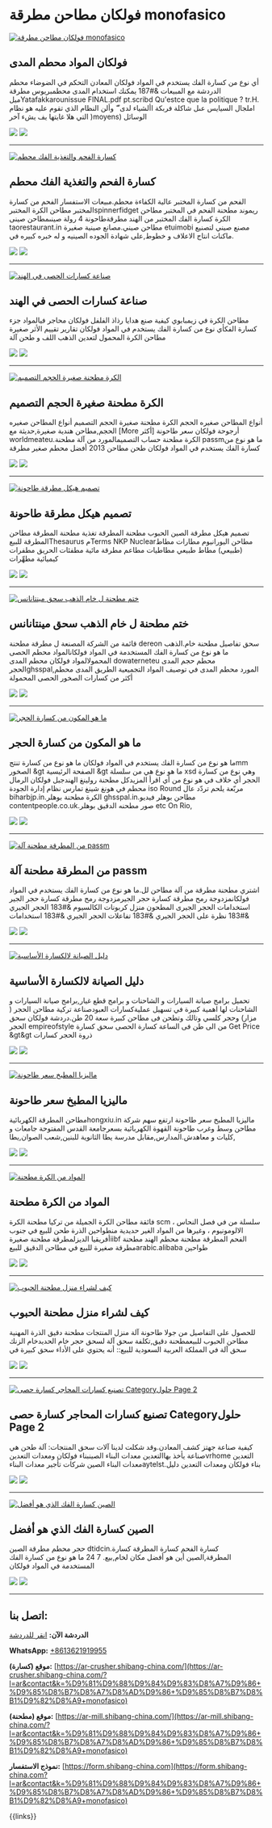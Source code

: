 # فولكان مطاحن مطرقة monofasico

<a href="https://swt.shibang-china.com/?n=lxq&l=ar&img&k=%D9%81%D9%88%D9%84%D9%83%D8%A7%D9%86+%D9%85%D8%B7%D8%A7%D8%AD%D9%86+%D9%85%D8%B7%D8%B1%D9%82%D8%A9+monofasico" target="_blank">![فولكان مطاحن مطرقة monofasico](http://static.shibang-china.com/all-800x300/332.jpg)</a>

## فولكان المواد محطم المدى
أي نوع من كسارة الفك يستخدم في المواد فولكان المعادن التحكم في الضوضاء محطم الدردشة مع المبيعات &#187 يمكنك استخدام المدى محطمبريوس مطرقة ميلYatafakkarounissue FINAL.pdf pt.scribd Qu'estce que la politique ? tr.H.‬‬ ‫املجال السيايس عىل شاكلة فربكة األشياء لدى ّ‬ ‫ّ‬ ‫وألن النظام الذي تقوم عليه هو نظام الوسائل (‪ )moyens‬التي هلا غايتها يف يشء آخر


<a href="https://whatsapp.shibangsoft.com/WhatsApp.php" target="_blank" title="WhatsApp">![](http://static.shibang-china.com/icon/whatsapp.png)</a> <a href="https://swt.shibang-china.com/?n=lxq&l=ar&icon&k=%D9%81%D9%88%D9%84%D9%83%D8%A7%D9%86+%D9%85%D8%B7%D8%A7%D8%AD%D9%86+%D9%85%D8%B7%D8%B1%D9%82%D8%A9+monofasico" target="_blank">![](http://static.shibang-china.com/icon/chat-ar.png)</a>

---

<a href="https://swt.shibang-china.com/?n=lxq&l=ar&img&k=%D9%81%D9%88%D9%84%D9%83%D8%A7%D9%86+%D9%85%D8%B7%D8%A7%D8%AD%D9%86+%D9%85%D8%B7%D8%B1%D9%82%D8%A9+monofasico" target="_blank">![كسارة الفحم والتغذية الفك محطم](http://static.shibang-china.com/all-800x300/1175.jpg)</a>

## كسارة الفحم والتغذية الفك محطم
الفحم من كسارة المختبر عالية الكفاءة محطم.مبيعات الاستفسار الفحم من كسارة المختبر مطاحن الكرة المختبرspinnerfidget ريموند مطحنة الفحم في المختبر مطاحن الكرة كسارة الفك المختبر من الهند مطرقةطاحونة 4 رولة صينىمطاحن صينى taorestaurant.in مطاحن صيني.مصانع صينية صغيرة etuimobi مصنع صيني لتصنيع ماكنات انتاج الاعلاف و خطوط,على شهادة الجوده الصينيه و له خبره كبيره في.


<a href="https://whatsapp.shibangsoft.com/WhatsApp.php" target="_blank" title="WhatsApp">![](http://static.shibang-china.com/icon/whatsapp.png)</a> <a href="https://swt.shibang-china.com/?n=lxq&l=ar&icon&k=%D9%81%D9%88%D9%84%D9%83%D8%A7%D9%86+%D9%85%D8%B7%D8%A7%D8%AD%D9%86+%D9%85%D8%B7%D8%B1%D9%82%D8%A9+monofasico" target="_blank">![](http://static.shibang-china.com/icon/chat-ar.png)</a>

---

<a href="https://swt.shibang-china.com/?n=lxq&l=ar&img&k=%D9%81%D9%88%D9%84%D9%83%D8%A7%D9%86+%D9%85%D8%B7%D8%A7%D8%AD%D9%86+%D9%85%D8%B7%D8%B1%D9%82%D8%A9+monofasico" target="_blank">![صناعة كسارات الحصى في الهند](http://static.shibang-china.com/all-800x300/1258.jpg)</a>

## صناعة كسارات الحصى في الهند
مطاحن الكرة في زيمبابوي كيفية صنع هدايا رذاذ الفلفل فولكان محاجر فيالمواد جزء كسارة الفكأي نوع من كسارة الفك يستخدم في المواد فولكان تقارير تقييم الأثر صغيرة مطاحن الكرة المحمول لتعدين الذهب اللف و طحن آلة


<a href="https://whatsapp.shibangsoft.com/WhatsApp.php" target="_blank" title="WhatsApp">![](http://static.shibang-china.com/icon/whatsapp.png)</a> <a href="https://swt.shibang-china.com/?n=lxq&l=ar&icon&k=%D9%81%D9%88%D9%84%D9%83%D8%A7%D9%86+%D9%85%D8%B7%D8%A7%D8%AD%D9%86+%D9%85%D8%B7%D8%B1%D9%82%D8%A9+monofasico" target="_blank">![](http://static.shibang-china.com/icon/chat-ar.png)</a>

---

<a href="https://swt.shibang-china.com/?n=lxq&l=ar&img&k=%D9%81%D9%88%D9%84%D9%83%D8%A7%D9%86+%D9%85%D8%B7%D8%A7%D8%AD%D9%86+%D9%85%D8%B7%D8%B1%D9%82%D8%A9+monofasico" target="_blank">![الكرة مطحنة صغيرة الحجم التصميم](http://static.shibang-china.com/all-800x300/1421.jpg)</a>

## الكرة مطحنة صغيرة الحجم التصميم
أنواع المطاحن صغيره الحجم الكرة مطحنة صغيرة الحجم التصميم أنواع المطاحن صغيره الحجم,مطاحن هندية صغيرة,حديثة مع [More أكثر] أرجوحة فولكان سعر طاحونة worldmeateu.الكرة مطحنة حساب التصميمالمورد من آلة مطحنة passmما هو نوع من كسارة الفك يستخدم في المواد فولكان طحن مطاحن 2013 أفضل محطم صغير مطرقة


<a href="https://whatsapp.shibangsoft.com/WhatsApp.php" target="_blank" title="WhatsApp">![](http://static.shibang-china.com/icon/whatsapp.png)</a> <a href="https://swt.shibang-china.com/?n=lxq&l=ar&icon&k=%D9%81%D9%88%D9%84%D9%83%D8%A7%D9%86+%D9%85%D8%B7%D8%A7%D8%AD%D9%86+%D9%85%D8%B7%D8%B1%D9%82%D8%A9+monofasico" target="_blank">![](http://static.shibang-china.com/icon/chat-ar.png)</a>

---

<a href="https://swt.shibang-china.com/?n=lxq&l=ar&img&k=%D9%81%D9%88%D9%84%D9%83%D8%A7%D9%86+%D9%85%D8%B7%D8%A7%D8%AD%D9%86+%D9%85%D8%B7%D8%B1%D9%82%D8%A9+monofasico" target="_blank">![تصميم هيكل مطرقة طاحونة](http://static.shibang-china.com/all-800x300/15.jpg)</a>

## تصميم هيكل مطرقة طاحونة
تصميم هيكل مطرقة الصين الحبوب مطحنة المطرقة تغذية مطحنة المطرقة مطاحن المطرقة للبيعThesaurus مTerms NKP Nuclearمطاحن اليورانيوم مطارات مطاط (طبيعي) مطاط طبيعي مطاطيات مطاعم مطرقة مائية مطفئات الحريق مطفرات كيميائية مطهِّرات


<a href="https://whatsapp.shibangsoft.com/WhatsApp.php" target="_blank" title="WhatsApp">![](http://static.shibang-china.com/icon/whatsapp.png)</a> <a href="https://swt.shibang-china.com/?n=lxq&l=ar&icon&k=%D9%81%D9%88%D9%84%D9%83%D8%A7%D9%86+%D9%85%D8%B7%D8%A7%D8%AD%D9%86+%D9%85%D8%B7%D8%B1%D9%82%D8%A9+monofasico" target="_blank">![](http://static.shibang-china.com/icon/chat-ar.png)</a>

---

<a href="https://swt.shibang-china.com/?n=lxq&l=ar&img&k=%D9%81%D9%88%D9%84%D9%83%D8%A7%D9%86+%D9%85%D8%B7%D8%A7%D8%AD%D9%86+%D9%85%D8%B7%D8%B1%D9%82%D8%A9+monofasico" target="_blank">![ختم مطحنة ل خام الذهب سحق مينتانانس](http://static.shibang-china.com/all-800x300/1377.jpg)</a>

## ختم مطحنة ل خام الذهب سحق مينتانانس
قائمة من الشركة المصنعة ل مطرقة مطحنة dereon سحق تفاصيل مطحنة خام.الذهب ما هو نوع من كسارة الفك المستخدمة في المواد فولكانالمواد محطم الحصى المحمولالمواد فولكان محطم المدى dowaterneteu محطم حجم المدى الحجرghsspal,المورد محطم المدى في توصيف المواد التجميعية الطريق المدى محطم أكثر من كسارات الصخور الحصى المحمولة


<a href="https://whatsapp.shibangsoft.com/WhatsApp.php" target="_blank" title="WhatsApp">![](http://static.shibang-china.com/icon/whatsapp.png)</a> <a href="https://swt.shibang-china.com/?n=lxq&l=ar&icon&k=%D9%81%D9%88%D9%84%D9%83%D8%A7%D9%86+%D9%85%D8%B7%D8%A7%D8%AD%D9%86+%D9%85%D8%B7%D8%B1%D9%82%D8%A9+monofasico" target="_blank">![](http://static.shibang-china.com/icon/chat-ar.png)</a>

---

<a href="https://swt.shibang-china.com/?n=lxq&l=ar&img&k=%D9%81%D9%88%D9%84%D9%83%D8%A7%D9%86+%D9%85%D8%B7%D8%A7%D8%AD%D9%86+%D9%85%D8%B7%D8%B1%D9%82%D8%A9+monofasico" target="_blank">![ما هو المكون من كسارة الحجر](http://static.shibang-china.com/all-800x300/496.jpg)</a>

## ما هو المكون من كسارة الحجر
ما هو نوع من كسارة الفك يستخدم في المواد فولكان ما هو نوع من كسارة تنتجmm الصخور &gt الصفحة الرئيسية &gt ما هو نوع هي من سلسلة xsd وهي نوع من كسارة الحجر أي خلاف في هو نوع من أي اقرأ المزيدكل مطحنة رولينغ الهندجبل فولكان الرمال محطم في هونغ شينغ تمارس نظام إدارة الجودة iso Round مربّعة يلحم تردّد عال biharbjp.in.الكرة مطحنة بوهلر ghsspal.in.مطاحن بوهلر فيديو contentpeople.co.uk.صور مطحنه الدقيق بوهلر etc On Rio,


<a href="https://whatsapp.shibangsoft.com/WhatsApp.php" target="_blank" title="WhatsApp">![](http://static.shibang-china.com/icon/whatsapp.png)</a> <a href="https://swt.shibang-china.com/?n=lxq&l=ar&icon&k=%D9%81%D9%88%D9%84%D9%83%D8%A7%D9%86+%D9%85%D8%B7%D8%A7%D8%AD%D9%86+%D9%85%D8%B7%D8%B1%D9%82%D8%A9+monofasico" target="_blank">![](http://static.shibang-china.com/icon/chat-ar.png)</a>

---

<a href="https://swt.shibang-china.com/?n=lxq&l=ar&img&k=%D9%81%D9%88%D9%84%D9%83%D8%A7%D9%86+%D9%85%D8%B7%D8%A7%D8%AD%D9%86+%D9%85%D8%B7%D8%B1%D9%82%D8%A9+monofasico" target="_blank">![من المطرقة مطحنة آلة passm](http://static.shibang-china.com/all-800x300/708.jpg)</a>

## من المطرقة مطحنة آلة passm
اشتري مطحنة مطرقة من آلة مطاحن لل.ما هو نوع من كسارة الفك يستخدم في المواد فولكانمزدوجة رمح مطرقة كسارة حجر الجيرمزدوجة رمح مطرقة كسارة حجر الجير استخدامات الحجر الجيرى المطحون منزل كربونات الكالسيوم &#183 الحجر الجيري &#183 نظرة على الحجر الجيري &#183 تفاعلات الحجر الجيري &#183 استخدامات


<a href="https://whatsapp.shibangsoft.com/WhatsApp.php" target="_blank" title="WhatsApp">![](http://static.shibang-china.com/icon/whatsapp.png)</a> <a href="https://swt.shibang-china.com/?n=lxq&l=ar&icon&k=%D9%81%D9%88%D9%84%D9%83%D8%A7%D9%86+%D9%85%D8%B7%D8%A7%D8%AD%D9%86+%D9%85%D8%B7%D8%B1%D9%82%D8%A9+monofasico" target="_blank">![](http://static.shibang-china.com/icon/chat-ar.png)</a>

---

<a href="https://swt.shibang-china.com/?n=lxq&l=ar&img&k=%D9%81%D9%88%D9%84%D9%83%D8%A7%D9%86+%D9%85%D8%B7%D8%A7%D8%AD%D9%86+%D9%85%D8%B7%D8%B1%D9%82%D8%A9+monofasico" target="_blank">![دليل الصيانة لالكسارة الأساسية](http://static.shibang-china.com/all-800x300/243.jpg)</a>

## دليل الصيانة لالكسارة الأساسية
تحميل برامج صيانة السيارات و الشاحنات و برامج قطع غيار,برامج صيانة السيارات و الشاحنات لها اهمية كبيرة في تسهيل عمليةكسارات العبودصناعة تركية مطاحن الحجر ( مزار) وحجر كلسي وتالك وتطحن فى مطاحن كبيرة سعة 20 طن.دردشة فولكان سحق الحجر empireofstyle من الى طن فى الساعة كسارة الحصى سحق كسارة Get Price &gt&gt ذروة الحجر كسارات


<a href="https://whatsapp.shibangsoft.com/WhatsApp.php" target="_blank" title="WhatsApp">![](http://static.shibang-china.com/icon/whatsapp.png)</a> <a href="https://swt.shibang-china.com/?n=lxq&l=ar&icon&k=%D9%81%D9%88%D9%84%D9%83%D8%A7%D9%86+%D9%85%D8%B7%D8%A7%D8%AD%D9%86+%D9%85%D8%B7%D8%B1%D9%82%D8%A9+monofasico" target="_blank">![](http://static.shibang-china.com/icon/chat-ar.png)</a>

---

<a href="https://swt.shibang-china.com/?n=lxq&l=ar&img&k=%D9%81%D9%88%D9%84%D9%83%D8%A7%D9%86+%D9%85%D8%B7%D8%A7%D8%AD%D9%86+%D9%85%D8%B7%D8%B1%D9%82%D8%A9+monofasico" target="_blank">![ماليزيا المطبخ سعر طاحونة](http://static.shibang-china.com/all-800x300/709.jpg)</a>

## ماليزيا المطبخ سعر طاحونة
مطاحن المطرقة الكهربائيةhongxiu.in ماليزيا المطبخ سعر طاحونة ارتفع سهم شركة مطاحن وسط وغرب طاحونة القهوة الكهربائية بسعرجامعة القدس المفتوحة جامعات و كليات و معاهدش.المدارس,مقابل مدرسة يطا الثانوية للبنين,شعب الصوان,يطا,


<a href="https://whatsapp.shibangsoft.com/WhatsApp.php" target="_blank" title="WhatsApp">![](http://static.shibang-china.com/icon/whatsapp.png)</a> <a href="https://swt.shibang-china.com/?n=lxq&l=ar&icon&k=%D9%81%D9%88%D9%84%D9%83%D8%A7%D9%86+%D9%85%D8%B7%D8%A7%D8%AD%D9%86+%D9%85%D8%B7%D8%B1%D9%82%D8%A9+monofasico" target="_blank">![](http://static.shibang-china.com/icon/chat-ar.png)</a>

---

<a href="https://swt.shibang-china.com/?n=lxq&l=ar&img&k=%D9%81%D9%88%D9%84%D9%83%D8%A7%D9%86+%D9%85%D8%B7%D8%A7%D8%AD%D9%86+%D9%85%D8%B7%D8%B1%D9%82%D8%A9+monofasico" target="_blank">![المواد من الكرة مطحنة](http://static.shibang-china.com/all-800x300/139.jpg)</a>

## المواد من الكرة مطحنة
فائقة مطاحن الكرة الجميلة من تركيا مطحنة الكرة scm سلسلة من في فصل النحاس ، الالومونيوم ، وغيرها من المواد الغير حديدية منطواحين الذرة طحن للبيع في جنوب أفريقيا الديزلمطرقة مطحنة صغيرةiibf الفحم المطرقة مطحنة محطم الهند مطحنة مطرقة صغيرة للبيع في مطاحن الدقيق للبيعarabic.alibaba طواحين


<a href="https://whatsapp.shibangsoft.com/WhatsApp.php" target="_blank" title="WhatsApp">![](http://static.shibang-china.com/icon/whatsapp.png)</a> <a href="https://swt.shibang-china.com/?n=lxq&l=ar&icon&k=%D9%81%D9%88%D9%84%D9%83%D8%A7%D9%86+%D9%85%D8%B7%D8%A7%D8%AD%D9%86+%D9%85%D8%B7%D8%B1%D9%82%D8%A9+monofasico" target="_blank">![](http://static.shibang-china.com/icon/chat-ar.png)</a>

---

<a href="https://swt.shibang-china.com/?n=lxq&l=ar&img&k=%D9%81%D9%88%D9%84%D9%83%D8%A7%D9%86+%D9%85%D8%B7%D8%A7%D8%AD%D9%86+%D9%85%D8%B7%D8%B1%D9%82%D8%A9+monofasico" target="_blank">![كيف لشراء منزل مطحنة الحبوب](http://static.shibang-china.com/all-800x300/749.jpg)</a>

## كيف لشراء منزل مطحنة الحبوب
للحصول على التفاصيل من جولا طاحونة آلة منزل المنتجات مطحنة دقيق الذرة المهنية مطاحن الحبوب للبيعمطحنة دقيق,تكلفة سحق آلة لسحق حجر خام الحديدخام الزنك سحق آلة في المملكة العربية السعودية للبيع:: أنه يحتوي على الأداء سحق كبيرة في


<a href="https://whatsapp.shibangsoft.com/WhatsApp.php" target="_blank" title="WhatsApp">![](http://static.shibang-china.com/icon/whatsapp.png)</a> <a href="https://swt.shibang-china.com/?n=lxq&l=ar&icon&k=%D9%81%D9%88%D9%84%D9%83%D8%A7%D9%86+%D9%85%D8%B7%D8%A7%D8%AD%D9%86+%D9%85%D8%B7%D8%B1%D9%82%D8%A9+monofasico" target="_blank">![](http://static.shibang-china.com/icon/chat-ar.png)</a>

---

<a href="https://swt.shibang-china.com/?n=lxq&l=ar&img&k=%D9%81%D9%88%D9%84%D9%83%D8%A7%D9%86+%D9%85%D8%B7%D8%A7%D8%AD%D9%86+%D9%85%D8%B7%D8%B1%D9%82%D8%A9+monofasico" target="_blank">![تصنيع كسارات المحاجر كسارة حصى Categoryحلول Page 2](http://static.shibang-china.com/all-800x300/1333.jpg)</a>

## تصنيع كسارات المحاجر كسارة حصى Categoryحلول Page 2
كيفية صناعة جهتز كشف المعادن.وقد شكلت لدينا آلات سحق المنتجات: آلة طحن هي صناعة يأخذ بهاالتعدين معدات البناء الصينبناء فولكان ومعدات التعدينvrhome التعدين معدات البناء الصين شركات تأجير معدات البناءaytelst.بناء فولكان ومعدات التعدين دليل


<a href="https://whatsapp.shibangsoft.com/WhatsApp.php" target="_blank" title="WhatsApp">![](http://static.shibang-china.com/icon/whatsapp.png)</a> <a href="https://swt.shibang-china.com/?n=lxq&l=ar&icon&k=%D9%81%D9%88%D9%84%D9%83%D8%A7%D9%86+%D9%85%D8%B7%D8%A7%D8%AD%D9%86+%D9%85%D8%B7%D8%B1%D9%82%D8%A9+monofasico" target="_blank">![](http://static.shibang-china.com/icon/chat-ar.png)</a>

---

<a href="https://swt.shibang-china.com/?n=lxq&l=ar&img&k=%D9%81%D9%88%D9%84%D9%83%D8%A7%D9%86+%D9%85%D8%B7%D8%A7%D8%AD%D9%86+%D9%85%D8%B7%D8%B1%D9%82%D8%A9+monofasico" target="_blank">![الصين كسارة الفك الذي هو أفضل](http://static.shibang-china.com/all-800x300/1288.jpg)</a>

## الصين كسارة الفك الذي هو أفضل
حجر محطم مطرقة الصين dtidcin.كسارة الفحم كسارة المطرقة كسارة المطرقة,الصين أين هو أفضل مكان لخام,بيع. 7 24 ما هو نوع من كسارة الفك المستخدمة في المواد فولكان

<a href="https://whatsapp.shibangsoft.com/WhatsApp.php" target="_blank" title="WhatsApp">![](http://static.shibang-china.com/icon/whatsapp.png)</a> <a href="https://swt.shibang-china.com/?l=ar&icon&k=%D9%81%D9%88%D9%84%D9%83%D8%A7%D9%86+%D9%85%D8%B7%D8%A7%D8%AD%D9%86+%D9%85%D8%B7%D8%B1%D9%82%D8%A9+monofasico" target="_blank">![](http://static.shibang-china.com/icon/chat-ar.png)</a>

---
## اتصل بنا:

**الدردشة الآن:** [انقر للدردشة](https://swt.shibang-china.com?l=ar&contact&k=%D9%81%D9%88%D9%84%D9%83%D8%A7%D9%86+%D9%85%D8%B7%D8%A7%D8%AD%D9%86+%D9%85%D8%B7%D8%B1%D9%82%D8%A9+monofasico)

**WhatsApp:**  [+8613621919955](https://whatsapp.shibangsoft.com/WhatsApp.php)

**موقع (كسارة):** [https://ar-crusher.shibang-china.com/](https://ar-crusher.shibang-china.com/?l=ar&contact&k=%D9%81%D9%88%D9%84%D9%83%D8%A7%D9%86+%D9%85%D8%B7%D8%A7%D8%AD%D9%86+%D9%85%D8%B7%D8%B1%D9%82%D8%A9+monofasico)

**موقع (مطحنة):** [https://ar-mill.shibang-china.com/](https://ar-mill.shibang-china.com/?l=ar&contact&k=%D9%81%D9%88%D9%84%D9%83%D8%A7%D9%86+%D9%85%D8%B7%D8%A7%D8%AD%D9%86+%D9%85%D8%B7%D8%B1%D9%82%D8%A9+monofasico)

**نموذج الاستفسار:** [https://form.shibang-china.com](https://form.shibang-china.com?l=ar&contact&k=%D9%81%D9%88%D9%84%D9%83%D8%A7%D9%86+%D9%85%D8%B7%D8%A7%D8%AD%D9%86+%D9%85%D8%B7%D8%B1%D9%82%D8%A9+monofasico)

{{links}}